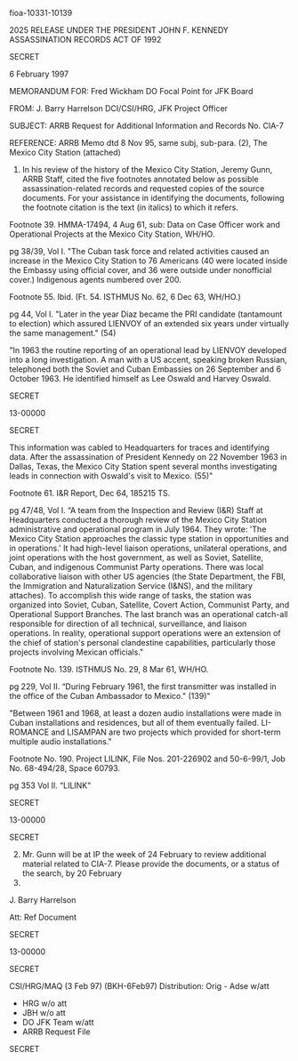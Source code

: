 fioa-10331-10139

2025 RELEASE UNDER THE PRESIDENT JOHN F. KENNEDY ASSASSINATION RECORDS ACT OF 1992

SECRET

6 February 1997

MEMORANDUM FOR: Fred Wickham
DO Focal Point for JFK Board

FROM: J. Barry Harrelson
DCI/CSI/HRG, JFK Project Officer

SUBJECT: ARRB Request for Additional Information
and Records No. CIA-7

REFERENCE: ARRB Memo dtd 8 Nov 95, same subj,
sub-para. (2), The Mexico City Station
(attached)

1. In his review of the history of the Mexico City
Station, Jeremy Gunn, ARRB Staff, cited the five footnotes
annotated below as possible assassination-related records
and requested copies of the source documents. For your
assistance in identifying the documents, following the
footnote citation is the text (in italics) to which it
refers.

Footnote 39. HMMA-17494, 4 Aug 61, sub: Data
on Case Officer work and Operational Projects at the
Mexico City Station, WH/HO.

pg 38/39, Vol I. "The Cuban task force and
related activities caused an increase in the Mexico
City Station to 76 Americans (40 were located inside
the Embassy using official cover, and 36 were outside
under nonofficial cover.) Indigenous agents numbered
over 200.

Footnote 55. Ibid. (Ft. 54. ISTHMUS No. 62,
6 Dec 63, WH/HO.)

pg 44, Vol I. "Later in the year Diaz became
the PRI candidate (tantamount to election) which
assured LIENVOY of an extended six years under
virtually the same management." (54)

"In 1963 the routine reporting
of an operational lead by LIENVOY developed into a long
investigation. A man with a US accent, speaking broken
Russian, telephoned both the Soviet and Cuban
Embassies on 26 September and 6 October 1963. He
identified himself as Lee Oswald and Harvey Oswald.

SECRET

13-00000

SECRET

This information was cabled to Headquarters for traces
and identifying data. After the assassination of
President Kennedy on 22 November 1963 in Dallas, Texas,
the Mexico City Station spent several months
investigating leads in connection with Oswald's visit
to Mexico. (55)"

Footnote 61. I&R Report, Dec 64, 185215 TS.

pg 47/48, Vol I. “A team from the Inspection and
Review (I&R) Staff at Headquarters conducted a thorough
review of the Mexico City Station administrative and
operational program in July 1964. They wrote: 'The
Mexico City Station approaches the classic type station
in opportunities and in operations.' It had high-level
liaison operations, unilateral operations, and joint
operations with the host government, as well as Soviet,
Satellite, Cuban, and indigenous Communist Party
operations. There was local collaborative liaison with
other US agencies (the State Department, the FBI, the
Immigration and Naturalization Service (I&NS), and the
military attaches). To accomplish this wide range of
tasks, the station was organized into Soviet, Cuban,
Satellite, Covert Action, Communist Party, and
Operational Support Branches. The last branch was an
operational catch-all responsible for direction of all
technical, surveillance, and liaison operations. In
reality, operational support operations were an
extension of the chief of station's personal
clandestine capabilities, particularly those projects
involving Mexican officials."

Footnote No. 139. ISTHMUS No. 29, 8 Mar 61, WH/HO.

pg 229, Vol II. “During February 1961, the first
transmitter was installed in the office of the Cuban
Ambassador to Mexico." (139)"

"Between 1961 and 1968, at least a dozen audio
installations were made in Cuban installations and
residences, but all of them eventually failed. LI-
ROMANCE and LISAMPAN are two projects which provided
for short-term multiple audio installations."

Footnote No. 190. Project LILINK, File Nos. 201-226902
and 50-6-99/1, Job No. 68-494/28, Space 60793.

pg 353 Vol II. “LILINK"

SECRET

13-00000

SECRET

2. Mr. Gunn will be at IP the week of 24 February to
review additional material related to CIA-7. Please provide
the documents, or a status of the search, by 20 February
1997.

J. Barry Harrelson

Att: Ref Document

SECRET

13-00000

SECRET

CSI/HRG/MAQ (3 Feb 97) (BKH-6Feb97)
Distribution:
Orig - Adse w/att
- HRG w/o att
- JBH w/o att
- DO JFK Team w/att
- ARRB Request File

SECRET
